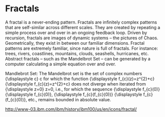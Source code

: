 # Fractals
A fractal is a never-ending pattern. Fractals are infinitely complex patterns that are self-similar across different scales. They are created by repeating a simple process over and over in an ongoing feedback loop. Driven by recursion, fractals are images of dynamic systems – the pictures of Chaos. Geometrically, they exist in between our familiar dimensions. Fractal patterns are extremely familiar, since nature is full of fractals. For instance: trees, rivers, coastlines, mountains, clouds, seashells, hurricanes, etc. Abstract fractals – such as the Mandelbrot Set – can be generated by a computer calculating a simple equation over and over.

Mandlebrot Set: 
The Mandelbrot set is the set of complex numbers {\displaystyle c} c for which the function {\displaystyle f_{c}(z)=z^{2}+c} {\displaystyle f_{c}(z)=z^{2}+c} does not diverge when iterated from {\displaystyle z=0} z=0, i.e., for which the sequence {\displaystyle f_{c}(0)} {\displaystyle f_{c}(0)}, {\displaystyle f_{c}(f_{c}(0))} {\displaystyle f_{c}(f_{c}(0))}, etc., remains bounded in absolute value.




http://www-03.ibm.com/ibm/history/ibm100/us/en/icons/fractal/
